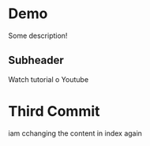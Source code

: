 # Demo

Some description!

## Subheader

Watch tutorial o Youtube

# Third Commit

iam cchanging the content in index again
